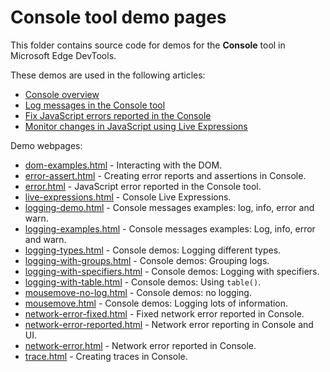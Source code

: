 # Console tool demo pages

This folder contains source code for demos for the **Console** tool in Microsoft Edge DevTools.

These demos are used in the following articles:

* [Console overview](https://learn.microsoft.com/microsoft-edge/devtools/console/)
* [Log messages in the Console tool](https://learn.microsoft.com/microsoft-edge/devtools/console/console-log)
* [Fix JavaScript errors reported in the Console](https://learn.microsoft.com/microsoft-edge/devtools/console/console-debug-javascript)
* [Monitor changes in JavaScript using Live Expressions](https://learn.microsoft.com/microsoft-edge/devtools/console/live-expressions)

Demo webpages:

<!-- [html link] - top-of-page title -->
* [dom-examples.html](https://microsoftedge.github.io/Demos/devtools-console/dom-examples.html) - Interacting with the DOM.
* [error-assert.html](https://microsoftedge.github.io/Demos/devtools-console/error-assert.html) - Creating error reports and assertions in Console.
* [error.html](https://microsoftedge.github.io/Demos/devtools-console/error.html) - JavaScript error reported in the Console tool.
* [live-expressions.html](https://microsoftedge.github.io/Demos/devtools-console/live-expressions.html) - Console Live Expressions.
* [logging-demo.html](https://microsoftedge.github.io/Demos/devtools-console/logging-demo.html) - Console messages examples: log, info, error and warn.
* [logging-examples.html](https://microsoftedge.github.io/Demos/devtools-console/logging-examples.html) - Console messages examples: Log, info, error and warn.
* [logging-types.html](https://microsoftedge.github.io/Demos/devtools-console/logging-types.html) - Console demos: Logging different types.
* [logging-with-groups.html](https://microsoftedge.github.io/Demos/devtools-console/logging-with-groups.html) - Console demos: Grouping logs.
* [logging-with-specifiers.html](https://microsoftedge.github.io/Demos/devtools-console/logging-with-specifiers.html) - Console demos: Logging with specifiers.
* [logging-with-table.html](https://microsoftedge.github.io/Demos/devtools-console/logging-with-table.html) - Console demos: Using `table()`.
* [mousemove-no-log.html](https://microsoftedge.github.io/Demos/devtools-console/mousemove-no-log.html) - Console demos: no logging.
* [mousemove.html](https://microsoftedge.github.io/Demos/devtools-console/mousemove.html) - Console demos: Logging lots of information.
* [network-error-fixed.html](https://microsoftedge.github.io/Demos/devtools-console/network-error-fixed.html) - Fixed network error reported in Console.
* [network-error-reported.html](https://microsoftedge.github.io/Demos/devtools-console/network-error-reported.html) - Network error reporting in Console and UI.
* [network-error.html](https://microsoftedge.github.io/Demos/devtools-console/network-error.html) - Network error reported in Console.
* [trace.html](https://microsoftedge.github.io/Demos/devtools-console/trace.html) - Creating traces in Console.
